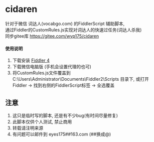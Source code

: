 # cidaren
针对于微信 词达人(vocabgo.com) 的FiddlerScript 辅助脚本,  
通过Fiddler的CustomRules.js实现对词达人的快速过任务(词达人杀我)  
同步gitee库 <https://gitee.com/wyp175/cidaren>  


#### 使用说明

1.  下载安装 [Fiddler 4 ](https://www.telerik.com/fiddler)
2.  下载微信电脑版 (手机会设置代理的也可)
3.  将CustomRules.js文件覆盖到 C:\Users\Administrator\Documents\Fiddler2\Scripts 目录下, 
    或打开Fiddler -> 找到右侧的FiddlerScript标签 -> 全选覆盖

## 注意

1.  这只是临时写的脚本, 还是有不少bug(有时间尽量修复)
2.  此脚本仅供个人测试, 禁止商用
3.  转载请注明来源
4.  有问题可以邮件到 eyes175##163.com (##换成@)


